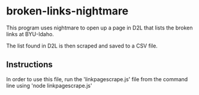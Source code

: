 # broken-links-nightmare
<p>This program uses nightmare to open up a page in D2L that lists the broken links at BYU-Idaho. </p>
<p>The list found in D2L is then scraped and saved to a CSV file.</p>
<h2>Instructions</h2>
<p>In order to use this file, run the 'linkpagescrape.js' file from the command line using 'node linkpagescrape.js'</p>
